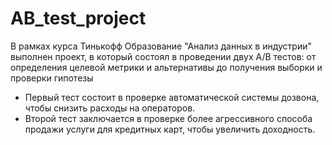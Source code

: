 # AB_test_project
В рамках курса Тинькофф Образование "Анализ данных в индустрии" выполнен проект, в который состоял в проведении двух A/B тестов: от определения целевой метрики и альтернативы до получения выборки и проверки гипотезы
- Первый тест состоит в проверке автоматической системы дозвона, чтобы снизить расходы на операторов.
- Второй тест заключается в проверке более агрессивного способа продажи услуги для кредитных карт, чтобы увеличить доходность.
